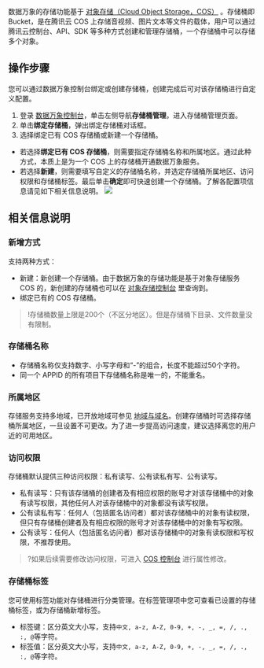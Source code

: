 数据万象的存储功能基于 [对象存储（Cloud Object Storage，COS）](https://cloud.tencent.com/document/product/436) 。存储桶即 Bucket，是在腾讯云 COS 上存储音视频、图片文本等文件的载体，用户可以通过腾讯云控制台、API、SDK 等多种方式创建和管理存储桶，一个存储桶中可以存储多个对象。


## 操作步骤

您可以通过数据万象控制台绑定或创建存储桶，创建完成后可对该存储桶进行自定义配置。
1. 登录 [数据万象控制台](https://console.cloud.tencent.com/ci/index)，单击左侧导航**存储桶管理**，进入存储桶管理页面。
2. 单击**绑定存储桶**，弹出绑定存储桶对话框。
3. 选择绑定已有 COS 存储桶或新建一个存储桶。
 - 若选择**绑定已有 COS 存储桶**，则需要指定存储桶名称和所属地区。通过此种方式，本质上是为一个 COS 上的存储桶开通数据万象服务。
 - 若选择**新建**，则需要填写自定义的存储桶名称，并选定存储桶所属地区、访问权限和存储桶标签。最后单击**确定**即可快速创建一个存储桶。了解各配置项信息请见如下相关信息说明。
 ![](https://main.qcloudimg.com/raw/52442e36c67dbc0d73baeed90296da06.png)


## 相关信息说明

### 新增方式

支持两种方式：
- 新建：新创建一个存储桶。由于数据万象的存储功能是基于对象存储服务 COS 的，新创建的存储桶也可以在 [对象存储控制台](https://console.cloud.tencent.com/cos4/index) 里查询到。
- 绑定已有的 COS 存储桶。
>!存储桶数量上限是200个（不区分地区）。但是存储桶下目录、文件数量没有限制。

### 存储桶名称

- 存储桶名称仅支持数字、小写字母和“-”的组合，长度不能超过50个字符。
- 同一个 APPID 的所有项目下存储桶名称是唯一的，不能重名。

### 所属地区

存储服务支持多地域，已开放地域可参见 [地域与域名](https://cloud.tencent.com/document/product/460/31066)。创建存储桶时可选择存储桶所属地区，一旦设置不可更改。为了进一步提高访问速度，建议选择离您的用户近的可用地区。



### 访问权限

存储桶默认提供三种访问权限：私有读写、公有读私有写、公有读写。
- 私有读写：只有该存储桶的创建者及有相应权限的账号才对该存储桶中的对象有读写权限，其他任何人对该存储桶中的对象都没有读写权限。
- 公有读私有写：任何人（包括匿名访问者）都对该存储桶中的对象有读权限，但只有存储桶创建者及有相应权限的账号才对该存储桶中的对象有写权限。
- 公有读写：任何人（包括匿名访问者）都对该存储桶中的对象有读权限和写权限，不推荐使用。

>?如果后续需要修改访问权限，可进入 [COS 控制台](https://console.cloud.tencent.com/cos5) 进行属性修改。


### 存储桶标签

您可使用标签功能对存储桶进行分类管理。在标签管理项中您可查看已设置的存储桶标签，或为存储桶新增标签。

- 标签键：区分英文大小写，支持`中文, a-z, A-Z, 0-9, +, -, _, =, /, ., :, @`等字符。
- 标签值：区分英文大小写，支持`中文, a-z, A-Z, 0-9, +, -, _, =, /, ., :, @`等字符。
